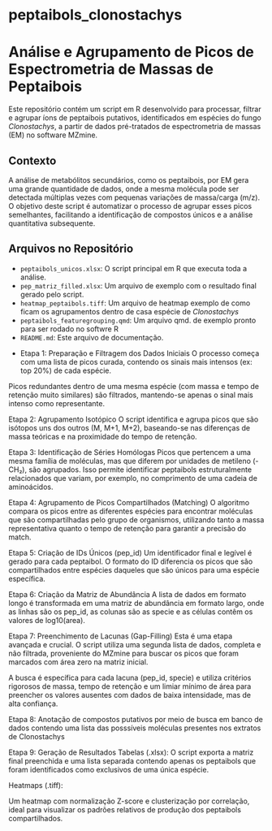 # peptaibols_clonostachys
# Análise e Agrupamento de Picos de Espectrometria de Massas de Peptaibois

Este repositório contém um script em R desenvolvido para processar, filtrar e agrupar íons de peptaibois putativos, identificados em espécies do fungo *Clonostachys*, a partir de dados pré-tratados de espectrometria de massas (EM) no software MZmine.

## Contexto

A análise de metabólitos secundários, como os peptaibois, por EM gera uma grande quantidade de dados, onde a mesma molécula pode ser detectada múltiplas vezes com pequenas variações de massa/carga (m/z). O objetivo deste script é automatizar o processo de agrupar esses picos semelhantes, facilitando a identificação de compostos únicos e a análise quantitativa subsequente.

## Arquivos no Repositório

* `peptaibols_unicos.xlsx`: O script principal em R que executa toda a análise.
* `pep_matriz_filled.xlsx`: Um arquivo de exemplo com o resultado final gerado pelo script.
* `heatmap_peptaibols.tiff`: Um arquivo de heatmap exemplo de como ficam os agrupamentos dentro de casa espécie de _Clonostachys_
* `peptaibols_featuregrouping.qmd`: Um arquivo qmd. de exemplo pronto para ser rodado no softwre R
* `README.md`: Este arquivo de documentação.

-   Etapa 1: Preparação e Filtragem dos Dados Iniciais
O processo começa com uma lista de picos curada, contendo os sinais mais intensos (ex: top 20%) de cada espécie.

Picos redundantes dentro de uma mesma espécie (com massa e tempo de retenção muito similares) são filtrados, mantendo-se apenas o sinal mais intenso como representante.

Etapa 2: Agrupamento Isotópico
O script identifica e agrupa picos que são isótopos uns dos outros (M, M+1, M+2), baseando-se nas diferenças de massa teóricas e na proximidade do tempo de retenção.

Etapa 3: Identificação de Séries Homólogas
Picos que pertencem a uma mesma família de moléculas, mas que diferem por unidades de metileno (-CH₂), são agrupados. Isso permite identificar peptaibols estruturalmente relacionados que variam, por exemplo, no comprimento de uma cadeia de aminoácidos.

Etapa 4: Agrupamento de Picos Compartilhados (Matching)
O algoritmo compara os picos entre as diferentes espécies para encontrar moléculas que são compartilhadas pelo grupo de organismos, utilizando tanto a massa representativa quanto o tempo de retenção para garantir a precisão do match.

Etapa 5: Criação de IDs Únicos (pep_id)
Um identificador final e legível é gerado para cada peptaibol. O formato do ID diferencia os picos que são compartilhados entre espécies daqueles que são únicos para uma espécie específica.

Etapa 6: Criação da Matriz de Abundância
A lista de dados em formato longo é transformada em uma matriz de abundância em formato largo, onde as linhas são os pep_id, as colunas são as specie e as células contêm os valores de log10(area).

Etapa 7: Preenchimento de Lacunas (Gap-Filling)
Esta é uma etapa avançada e crucial. O script utiliza uma segunda lista de dados, completa e não filtrada, proveniente do MZmine para buscar os picos que foram marcados com área zero na matriz inicial.

A busca é específica para cada lacuna (pep_id, specie) e utiliza critérios rigorosos de massa, tempo de retenção e um limiar mínimo de área para preencher os valores ausentes com dados de baixa intensidade, mas de alta confiança.

Etapa 8: Anotação de compostos putativos por meio de busca em banco de dados contendo uma lista das posssíveis moléculas presentes nos extratos de Clonostachys

Etapa 9: Geração de Resultados
Tabelas (.xlsx): O script exporta a matriz final preenchida e uma lista separada contendo apenas os peptaibols que foram identificados como exclusivos de uma única espécie.

Heatmaps (.tiff):

Um heatmap com normalização Z-score e clusterização por correlação, ideal para visualizar os padrões relativos de produção dos peptaibols compartilhados.


